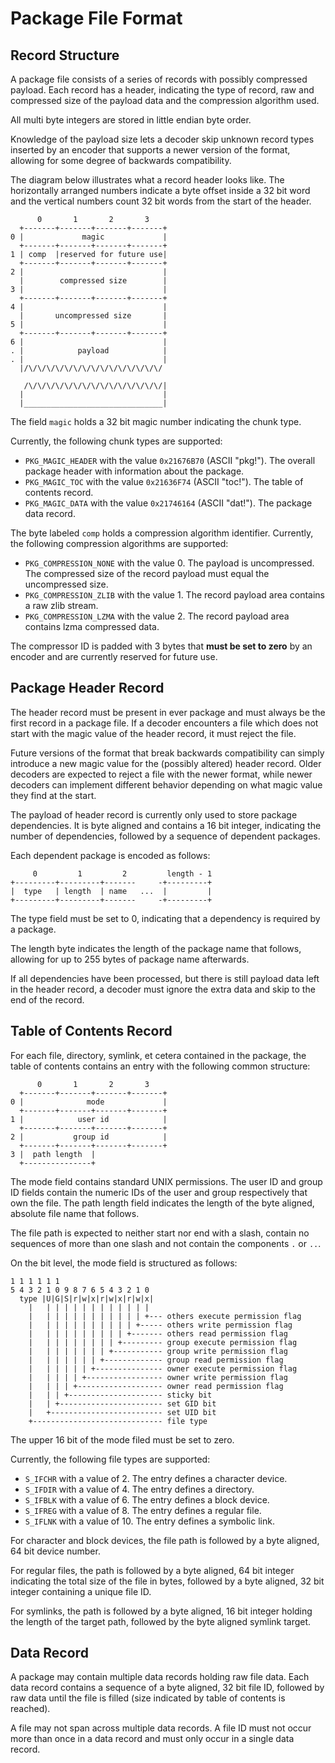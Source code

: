 # Package File Format

## Record Structure

A package file consists of a series of records with possibly compressed
payload. Each record has a header, indicating the type of record, raw and
compressed size of the payload data and the compression algorithm used.

All multi byte integers are stored in little endian byte order.

Knowledge of the payload size lets a decoder skip unknown record types inserted
by an encoder that supports a newer version of the format, allowing for some
degree of backwards compatibility.

The diagram below illustrates what a record header looks like. The horizontally
arranged numbers indicate a byte offset inside a 32 bit word and the vertical
numbers count 32 bit words from the start of the header.

          0       1       2       3
      +-------+-------+-------+-------+
	0 |             magic             |
	  +-------+-------+-------+-------+
	1 | comp  |reserved for future use|
      +-------+-------+-------+-------+
	2 |                               |
	  |        compressed size        |
	3 |                               |
	  +-------+-------+-------+-------+
	4 |                               |
	  |       uncompressed size       |
	5 |                               |
	  +-------+-------+-------+-------+
	6 |                               |
	. |            payload            |
	. |                               |
	  |/\/\/\/\/\/\/\/\/\/\/\/\/\/\/\/

       /\/\/\/\/\/\/\/\/\/\/\/\/\/\/\/|
	  |                               |
	  |_______________________________|


The field `magic` holds a 32 bit magic number indicating the chunk type.

Currently, the following chunk types are supported:

* `PKG_MAGIC_HEADER` with the value `0x21676B70` (ASCII "pkg!"). The overall
  package header with information about the package.
* `PKG_MAGIC_TOC` with the value `0x21636F74` (ASCII "toc!"). The table of
  contents record.
* `PKG_MAGIC_DATA` with the value `0x21746164` (ASCII "dat!"). The package data
  record.

The byte labeled `comp` holds a compression algorithm identifier. Currently, the
following compression algorithms are supported:

* `PKG_COMPRESSION_NONE` with the value 0. The payload is uncompressed. The
  compressed size of the record payload must equal the uncompressed size.
* `PKG_COMPRESSION_ZLIB` with the value 1. The record payload area contains a
  raw zlib stream.
* `PKG_COMPRESSION_LZMA` with the value 2. The record payload area contains
  lzma compressed data.

The compressor ID is padded with 3 bytes that **must be set to zero** by an
encoder and are currently reserved for future use.

## Package Header Record

The header record must be present in ever package and must always be the first
record in a package file. If a decoder encounters a file which does not start
with the magic value of the header record, it must reject the file.

Future versions of the format that break backwards compatibility can simply
introduce a new magic value for the (possibly altered) header record. Older
decoders are expected to reject a file with the newer format, while newer
decoders can implement different behavior depending on what magic value they
find at the start.

The payload of header record is currently only used to store package
dependencies. It is byte aligned and contains a 16 bit integer, indicating the
number of dependencies, followed by a sequence of dependent packages.

Each dependent package is encoded as follows:

         0         1         2         length - 1
    +---------+---------+-------     -+---------+
    |  type   | length  | name   ...  |         |
    +---------+---------+-------     -+---------+


The type field must be set to 0, indicating that a dependency is required by a
package.

The length byte indicates the length of the package name that follows, allowing
for up to 255 bytes of package name afterwards.

If all dependencies have been processed, but there is still payload data left
in the header record, a decoder must ignore the extra data and skip to the end
of the record.

## Table of Contents Record

For each file, directory, symlink, et cetera contained in the package, the
table of contents contains an entry with the following common structure:

          0       1       2       3
      +-------+-------+-------+-------+
    0 |              mode             |
      +-------+-------+-------+-------+
    1 |            user id            |
      +-------+-------+-------+-------+
    2 |           group id            |
      +-------+-------+-------+-------+
    3 |  path length  |
      +---------------+

The mode field contains standard UNIX permissions. The user ID and group ID
fields contain the numeric IDs of the user and group respectively that own
the file. The path length field indicates the length of the byte aligned,
absolute file name that follows.

The file path is expected to neither start nor end with a slash, contain no
sequences of more than one slash and not contain the components `.` or `..`.

On the bit level, the mode field is structured as follows:

    1 1 1 1 1 1
    5 4 3 2 1 0 9 8 7 6 5 4 3 2 1 0
      type |U|G|S|r|w|x|r|w|x|r|w|x|
        |   | | | | | | | | | | | |
        |   | | | | | | | | | | | +--- others execute permission flag
        |   | | | | | | | | | | +----- others write permission flag
        |   | | | | | | | | | +------- others read permission flag
        |   | | | | | | | | +--------- group execute permission flag
        |   | | | | | | | +----------- group write permission flag
        |   | | | | | | +------------- group read permission flag
        |   | | | | | +--------------- owner execute permission flag
        |   | | | | +----------------- owner write permission flag
        |   | | | +------------------- owner read permission flag
        |   | | +--------------------- sticky bit
        |   | +----------------------- set GID bit
        |   +------------------------- set UID bit
        +----------------------------- file type

The upper 16 bit of the mode filed must be set to zero.

Currently, the following file types are supported:

* `S_IFCHR` with a value of 2. The entry defines a character device.
* `S_IFDIR` with a value of 4. The entry defines a directory.
* `S_IFBLK` with a value of 6. The entry defines a block device.
* `S_IFREG` with a value of 8. The entry defines a regular file.
* `S_IFLNK` with a value of 10. The entry defines a symbolic link.


For character and block devices, the file path is followed by a byte aligned,
64 bit device number.

For regular files, the path is followed by a byte aligned, 64 bit integer
indicating the total size of the file in bytes, followed by a byte aligned,
32 bit integer containing a unique file ID.

For symlinks, the path is followed by a byte aligned, 16 bit integer holding
the length of the target path, followed by the byte aligned symlink target.

## Data Record

A package may contain multiple data records holding raw file data. Each data
record contains a sequence of a byte aligned, 32 bit file ID, followed by raw
data until the file is filled (size indicated by table of contents is reached).

A file may not span across multiple data records. A file ID must not occur
more than once in a data record and must only occur in a single data record.
